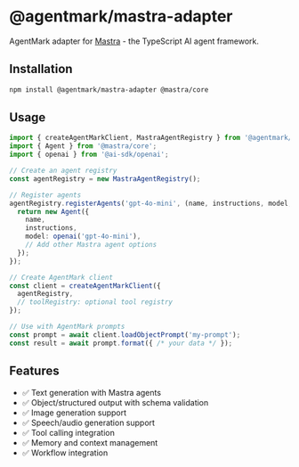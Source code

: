 # @agentmark/mastra-adapter

AgentMark adapter for [Mastra](https://mastra.ai/) - the TypeScript AI agent framework.

## Installation

```bash
npm install @agentmark/mastra-adapter @mastra/core
```

## Usage

```typescript
import { createAgentMarkClient, MastraAgentRegistry } from '@agentmark/mastra-adapter';
import { Agent } from '@mastra/core';
import { openai } from '@ai-sdk/openai';

// Create an agent registry
const agentRegistry = new MastraAgentRegistry();

// Register agents
agentRegistry.registerAgents('gpt-4o-mini', (name, instructions, model, options) => {
  return new Agent({
    name,
    instructions,
    model: openai('gpt-4o-mini'),
    // Add other Mastra agent options
  });
});

// Create AgentMark client
const client = createAgentMarkClient({
  agentRegistry,
  // toolRegistry: optional tool registry
});

// Use with AgentMark prompts
const prompt = await client.loadObjectPrompt('my-prompt');
const result = await prompt.format({ /* your data */ });
```

## Features

- ✅ Text generation with Mastra agents
- ✅ Object/structured output with schema validation
- ✅ Image generation support
- ✅ Speech/audio generation support
- ✅ Tool calling integration
- ✅ Memory and context management
- ✅ Workflow integration